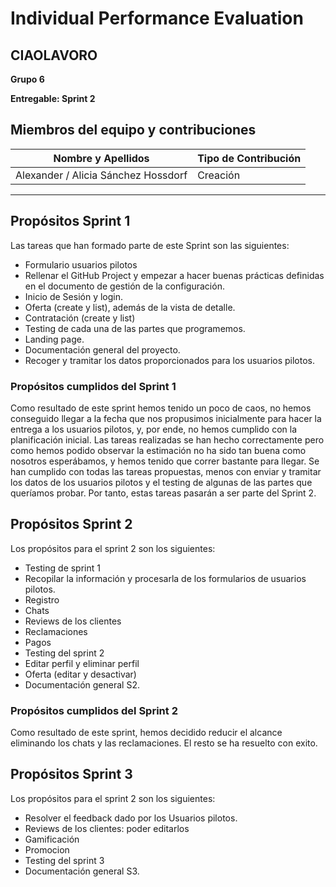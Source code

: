 # Individual Performance Evaluation

## CIAOLAVORO

**Grupo 6**

**Entregable: Sprint 2**

## Miembros del equipo y contribuciones

| Nombre y Apellidos | Tipo de Contribución |
|---------------------|-----------------------|
| Alexander / Alicia Sánchez Hossdorf          | Creación       |

---
## Propósitos Sprint 1

Las tareas que han formado parte de este Sprint son las siguientes:
- Formulario usuarios pilotos
- Rellenar el GitHub Project y empezar a hacer buenas prácticas definidas en el documento de gestión de la configuración.
- Inicio de Sesión y login.
- Oferta (create y list), además de la vista de detalle.
- Contratación (create y list)
- Testing de cada una de las partes que programemos.
- Landing page.
- Documentación general del proyecto.
- Recoger y tramitar los datos proporcionados para los usuarios pilotos.

### Propósitos cumplidos del Sprint 1

Como resultado de este sprint hemos tenido un poco de caos, no hemos conseguido llegar a la fecha que nos propusimos inicialmente para hacer la entrega a los usuarios pilotos, y, por ende, no hemos cumplido con la planificación inicial.
Las tareas realizadas se han hecho correctamente pero como hemos podido observar la estimación no ha sido tan buena como nosotros esperábamos, y hemos tenido que correr bastante para llegar.
Se han cumplido con todas las tareas propuestas, menos con enviar y tramitar los datos de los usuarios pilotos y el testing de algunas de las partes que queríamos probar. Por tanto, estas tareas pasarán a ser parte del Sprint 2.

## Propósitos Sprint 2

Los propósitos para el sprint 2 son los siguientes:
- Testing de sprint 1
- Recopilar la información y procesarla de los formularios de usuarios pilotos.
- Registro
- Chats
- Reviews de los clientes
- Reclamaciones
- Pagos
- Testing del sprint 2
- Editar perfil y eliminar perfil
- Oferta (editar y desactivar)
- Documentación general S2.

### Propósitos cumplidos del Sprint 2

Como resultado de este sprint, hemos decidido reducir el alcance eliminando los chats y las reclamaciones. El resto se ha resuelto con exito.

## Propósitos Sprint 3

Los propósitos para el sprint 2 son los siguientes:
- Resolver el feedback dado por los Usuarios pilotos. 
- Reviews de los clientes: poder editarlos
- Gamificación
- Promocion
- Testing del sprint 3
- Documentación general S3.
